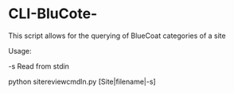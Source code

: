 CLI-BluCote-
============

This script allows for the querying of BlueCoat categories of a site

Usage:

-s    Read from stdin

python sitereviewcmdln.py [Site|filename|-s]

